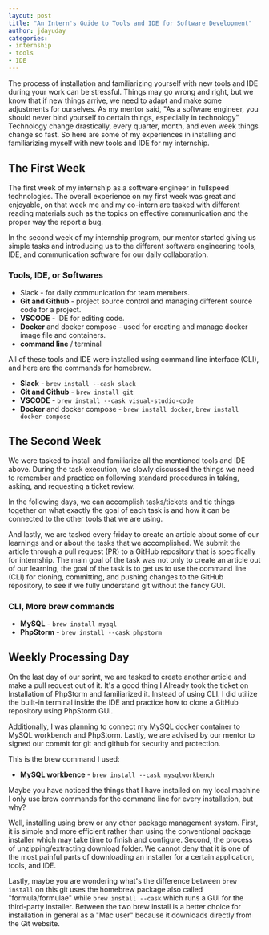 ```yaml
---
layout: post
title: "An Intern's Guide to Tools and IDE for Software Development"
author: jdayuday
categories:
- internship
- tools
- IDE
---
```


The process of installation and familiarizing yourself with new tools and IDE during your work can be stressful.
Things may go wrong and right, but we know that if new things arrive, we need to adapt and make some adjustments for ourselves. As my mentor said, "As a software engineer, you should never bind yourself to certain things, especially in technology" Technology change drastically, every quarter, month, and even week things change so fast. So here are some of my experiences in installing and familiarizing myself with new tools and IDE for my internship.


## The First Week

The first week of my internship as a software engineer in fullspeed technologies. The overall experience on my first week was great and enjoyable, on that week me and my co-intern are tasked with different reading materials such as the topics on effective communication and the proper way the report a bug.

In the second week of my internship program, our mentor started giving us simple tasks and introducing us to the different software engineering tools, IDE, and communication software for our daily collaboration.

### Tools, IDE, or Softwares

* Slack - for daily communication for team members.
* **Git and Github** - project source control and managing different source code for a project.
* **VSCODE** - IDE for editing code.
* **Docker** and docker compose - used for creating and manage docker image file and containers.
* **command line** / terminal

All of these tools and IDE were installed using command line interface (CLI), and here are the commands for homebrew.

* **Slack** - `brew install --cask slack`
* **Git and Github** - `brew install git`
* **VSCODE** - `brew install --cask visual-studio-code`
* **Docker** and docker compose - `brew install docker`, `brew install docker-compose`


## The Second Week

We were tasked to install and familiarize all the mentioned tools and IDE above. During the task execution, we slowly discussed the things we need to remember and practice on following standard procedures in taking, asking, and requesting a ticket review.

In the following days, we can accomplish tasks/tickets and tie things together on what exactly the goal of each task is and how it can be connected to the other tools that we are using.

And lastly, we are tasked every friday to create an article about some of our learnings and or about the tasks that we accomplished. We submit the article through a pull request (PR) to a GitHub repository that is specifically for internship. The main goal of the task was not only to create an article out of our learning, the goal of the task is to get us to use the command line (CLI) for cloning, committing, and pushing changes to the GitHub repository, to see if we fully understand git without the fancy GUI.


### CLI, More brew commands

* **MySQL** - `brew install mysql`
* **PhpStorm** - `brew install --cask phpstorm`

## Weekly Processing Day

On the last day of our sprint, we are tasked to create another article and make a pull request out of it. It's a good thing I Already took the ticket on Installation of PhpStorm and familiarized it. Instead of using CLI. I did utilize the built-in terminal inside the IDE and practice how to clone a GitHub repository using PhpStorm GUI.

Additionally, I was planning to connect my MySQL docker container to MySQL workbench and PhpStorm. Lastly, we are advised by our mentor to signed our commit for git and github for security and protection.

This is the brew command I used:

* **MySQL workbence** - `brew install --cask mysqlworkbench`

Maybe you have noticed the things that I have installed on my local machine I only use brew commands for the command line for every installation, but why? 
<br>

Well, installing using brew or any other package management system. First, it is simple and more efficient rather than using the conventional package installer which may take time to finish and configure. Second, the process of unzipping/extracting download folder. We cannot deny that it is one of the most painful parts of downloading an installer for a certain application, tools, and IDE.

Lastly, maybe you are wondering what's the difference between `brew install` on this git uses the homebrew package also called "formula/formulae" while `brew install --cask` which runs a GUI for the third-party installer. Between the two brew install is a better choice for installation in general as a "Mac user" because it downloads directly from the Git website.
